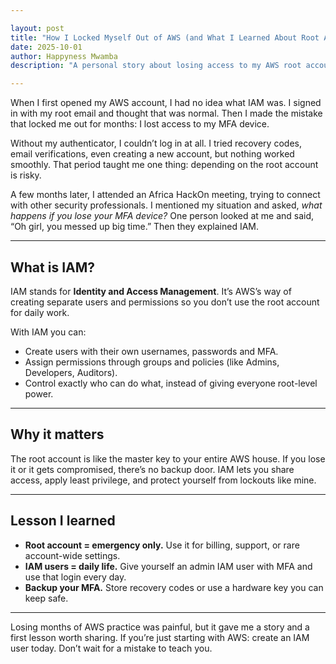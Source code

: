 ```yaml
---

layout: post
title: "How I Locked Myself Out of AWS (and What I Learned About Root Accounts)"
date: 2025-10-01
author: Happyness Mwamba
description: "A personal story about losing access to my AWS root account, and why you should create IAM users from day one."

---
```


When I first opened my AWS account, I had no idea what IAM was. I signed in with my root email and thought that was normal. Then I made the mistake that locked me out for months: I lost access to my MFA device.

Without my authenticator, I couldn’t log in at all. I tried recovery codes, email verifications, even creating a new account, but nothing worked smoothly. That period taught me one thing: depending on the root account is risky.

A few months later, I attended an Africa HackOn meeting, trying to connect with other security professionals. I mentioned my situation and asked, *what happens if you lose your MFA device?* One person looked at me and said, “Oh girl, you messed up big time.” Then they explained IAM.

---

## What is IAM?
IAM stands for **Identity and Access Management**. It’s AWS’s way of creating separate users and permissions so you don’t use the root account for daily work.  

With IAM you can:  
- Create users with their own usernames, passwords and MFA.  
- Assign permissions through groups and policies (like Admins, Developers, Auditors).  
- Control exactly who can do what, instead of giving everyone root-level power.  

---

## Why it matters
The root account is like the master key to your entire AWS house. If you lose it or it gets compromised, there’s no backup door. IAM lets you share access, apply least privilege, and protect yourself from lockouts like mine.

---

## Lesson I learned
- **Root account = emergency only.** Use it for billing, support, or rare account-wide settings.  
- **IAM users = daily life.** Give yourself an admin IAM user with MFA and use that login every day.  
- **Backup your MFA.** Store recovery codes or use a hardware key you can keep safe.  

---

Losing months of AWS practice was painful, but it gave me a story and a first lesson worth sharing. If you’re just starting with AWS: create an IAM user today. Don’t wait for a mistake to teach you.
